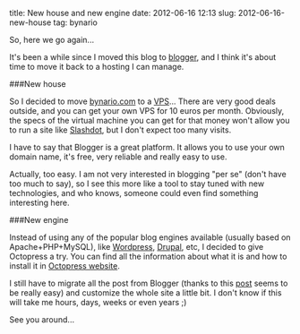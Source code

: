 title: New house and new engine
date: 2012-06-16 12:13
slug: 2012-06-16-new-house
tag: bynario 

So, here we go again...

It's been a while since I moved this blog to [blogger](http://blogger.com), and I think it's about time to move it back to a hosting I can manage.

###New house

So I decided to move [bynario.com](http://bynario.com) to a [VPS](http://en.wikipedia.org/wiki/Virtual_private_server)... There are very good deals outside, and you can get your own VPS for 10 euros per month. Obviously, the specs of the virtual machine you can get for that money won't allow you to run a site like [Slashdot](http://slashdot.org), but I don't expect too many visits.

I have to say that Blogger is a great platform. It allows you to use your own domain name, it's free, very reliable and really easy to use. 

Actually, too easy. I am not very interested in blogging "per se" (don't have too much to say), so I see this more like a tool to stay tuned with new technologies, and who knows, someone could even find something interesting here.

###New engine

Instead of using any of the popular blog engines available (usually based on Apache+PHP+MySQL), like [Wordpress](http://wordpress.org), [Drupal](http://drupal.org), etc, I decided to give Octopress a try. You can find all the information about what it is and how to install it in [Octopress website](http://octopress.org). 

I still have to migrate all the post from Blogger (thanks to this [post](http://approache.com/blog/migrating-from-blogger-to-octopress/) seems to be really easy) and customize the whole site a little bit. I don't know if this will take me hours, days, weeks or even years ;)

See you around...
